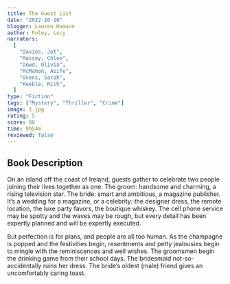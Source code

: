 ```yaml
---
title: The Guest List
date: "2022-10-10"
blogger: Lauren Hamann
author: Foley, Lucy
narrators:
  [
    "Davies, Jot",
    "Massey, Chloe",
    "Dowd, Olivia",
    "McMahon, Aoife",
    "Ovens, Sarah",
    "Keeble, Rich",
  ]
type: "Fiction"
tags: ["Mystery", "Thriller", "Crime"]
image: 1.jpg
rating: 5
score: 80
time: 9h54m
reviewed: false
---
```


## Book Description

On an island off the coast of Ireland, guests gather to celebrate two people joining their lives together as one. The groom: handsome and charming, a rising television star. The bride: smart and ambitious, a magazine publisher. It’s a wedding for a magazine, or a celebrity: the designer dress, the remote location, the luxe party favors, the boutique whiskey. The cell phone service may be spotty and the waves may be rough, but every detail has been expertly planned and will be expertly executed.

But perfection is for plans, and people are all too human. As the champagne is popped and the festivities begin, resentments and petty jealousies begin to mingle with the reminiscences and well wishes. The groomsmen begin the drinking game from their school days. The bridesmaid not-so-accidentally ruins her dress. The bride’s oldest (male) friend gives an uncomfortably caring toast.
